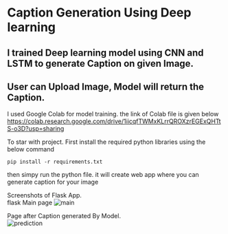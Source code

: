 # Caption Generation Using Deep learning

## I trained Deep learning model using CNN and LSTM to generate Caption on given Image.
## User can Upload Image, Model will return the Caption.

 I used Google Colab for model training. the link of Colab file is given below
https://colab.research.google.com/drive/1iicqfTWMxKLrrQROXzrEGExQHTtS-o3D?usp=sharing

 To star with project. First install the required python libraries using the below command

```
pip install -r requirements.txt
```

then simpy run the python file. it will create web app where you can generate caption for your image

 Screenshots of Flask App.
<br>
flask Main page
![main](https://user-images.githubusercontent.com/100796728/223163732-fc177610-5238-4e6a-9304-6cd4f90a9be5.png)

Page after Caption generated By Model.
<br>
![prediction](https://user-images.githubusercontent.com/100796728/223162235-a8cdc93a-286a-4454-ae3d-3f6c247e1457.png)